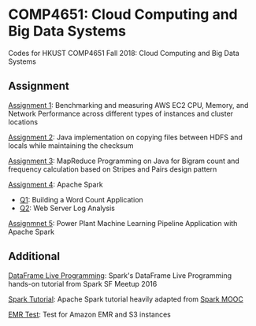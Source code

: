 # COMP4651: Cloud Computing and Big Data Systems
Codes for HKUST COMP4651 Fall 2018: Cloud Computing and Big Data Systems

## Assignment
[Assignment 1](https://github.com/nwihardjo/COMP4651-Cloud-Computing-and-Big-Data-Systems/blob/master/assignment-1/README.md): Benchmarking and measuring AWS EC2 CPU, Memory, and Network Performance across different types of instances and cluster locations

[Assignment 2](https://github.com/nwihardjo/COMP4651-Cloud-Computing-and-Big-Data-Systems/blob/master/assignment-2/src/main/java/hk/ust/comp4651/CopyFile.java): Java implementation on copying files between HDFS and locals while maintaining the checksum

[Assignment 3](https://github.com/nwihardjo/COMP4651-Cloud-Computing-and-Big-Data-Systems/tree/master/assignment-3): MapReduce Programming on Java for Bigram count and frequency calculation based on Stripes and Pairs design pattern

[Assignment 4](https://github.com/nwihardjo/COMP4651-Cloud-Computing-and-Big-Data-Systems/tree/master/assignment-4): Apache Spark
- [Q1](https://github.com/nwihardjo/COMP4651-Cloud-Computing-and-Big-Data-Systems/blob/master/assignment-4/word_count.ipynb): Building a Word Count Application
- [Q2](https://github.com/nwihardjo/COMP4651-Cloud-Computing-and-Big-Data-Systems/blob/master/assignment-4/log_analysis.ipynb): Web Server Log Analysis

[Assignmnet 5](https://github.com/nwihardjo/COMP4651-Cloud-Computing-and-Big-Data-Systems/blob/master/assignment-5/ml_pipeline.ipynb): Power Plant Machine Learning Pipeline Application with Apache Spark

## Additional
[DataFrame Live Programming](https://github.com/nwihardjo/COMP4651-Cloud-Computing-and-Big-Data-Systems/blob/master/DataFrame-live/Fire%20Incidents%20Exploration%20-%20RunMe.ipynb): Spark's DataFrame Live Programming hands-on tutorial from Spark SF Meetup 2016

[Spark Tutorial](https://github.com/nwihardjo/COMP4651-Cloud-Computing-and-Big-Data-Systems/blob/master/spark-tutorial/spark_tutorial.ipynb): Apache Spark tutorial heavily adapted from [Spark MOOC](https://github.com/spark-mooc/)

[EMR Test](https://github.com/nwihardjo/COMP4651-Cloud-Computing-and-Big-Data-Systems/tree/master/EMR-test-master): Test for Amazon EMR and S3 instances
